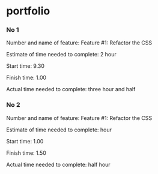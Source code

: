 # portfolio
### No 1
Number and name of feature: Feature #1: Refactor the CSS

Estimate of time needed to complete: 2 hour

Start time: 9.30

Finish time: 1.00

Actual time needed to complete: three hour and half
### No 2

Number and name of feature: Feature #1: Refactor the CSS

Estimate of time needed to complete: hour

Start time: 1.00

Finish time: 1.50

Actual time needed to complete: half hour